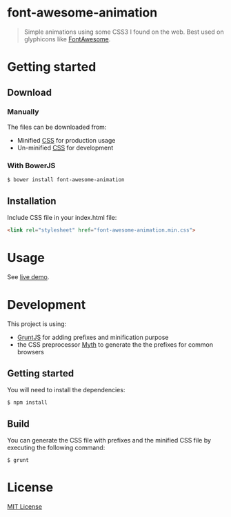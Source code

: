 font-awesome-animation
================
> Simple animations using some CSS3 I found on the web.
> Best used on glyphicons like [FontAwesome](http://fortawesome.github.io/Font-Awesome/).

Getting started
================
Download
----------------
### Manually
The files can be downloaded from:
* Minified [CSS](https://rawgit.com/adithsuresh5/font-awesome-animation/master/dist/font-awesome-animation.min.css) for production usage
* Un-minified [CSS](https://rawgit.com/adithsuresh5/font-awesome-animation/master/dist/font-awesome-animation.css) for development

### With BowerJS
```
$ bower install font-awesome-animation
```

Installation
----------------
Include CSS file in your index.html file: 
```html
<link rel="stylesheet" href="font-awesome-animation.min.css">
```

Usage
================
See [live demo](https://adithsuresh5.github.io/font-awesome-animation/).

Development
================
This project is using:
* [GruntJS](http://gruntjs.com/) for adding prefixes and minification purpose
* the CSS preprocessor [Myth](http://www.myth.io/) to generate the the prefixes for common browsers

Getting started
----------------
You will need to install the dependencies:
```
$ npm install
```

Build
----------------
You can generate the CSS file with prefixes and the minified CSS file by executing the following command:
```
$ grunt
```

License
================
[MIT License](http://en.wikipedia.org/wiki/MIT_License)
